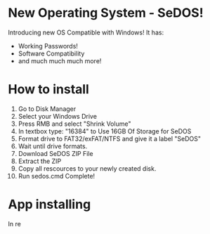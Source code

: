 # New Operating System - SeDOS!
Introducing new OS Compatible with Windows!
It has:
 + Working Passwords!
 + Software Compatibility
 + and much much much more!

# How to install
1. Go to Disk Manager
2. Select your Windows Drive
3. Press RMB and select "Shrink Volume"
4. In textbox type: "16384" to Use 16GB Of Storage for SeDOS
5. Format drive to FAT32/exFAT/NTFS and give it a label "SeDOS"
6. Wait until drive formats.
7. Download SeDOS ZIP File
8. Extract the ZIP
9. Copy all rescources to your newly created disk.
10. Run sedos.cmd
    Complete!

# App installing
In re
